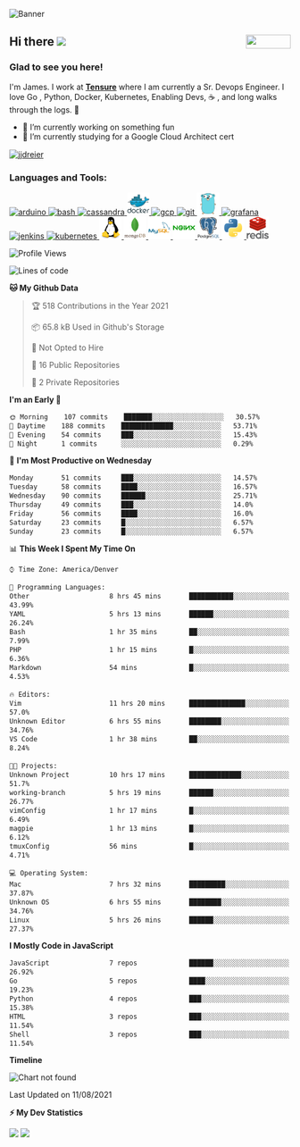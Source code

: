 ![Banner](https://github.com/jamesattensure/jamesattensure/blob/main/assets/JamesAtTensure1920x583.png)
<!-- welcome message -->
<h2>Hi there <img src="https://media.giphy.com/media/hvRJCLFzcasrR4ia7z/giphy.gif" width="25px"><img align="right" width="80" height="25" src="https://visitor-badge.glitch.me/badge?page_id=jamesattensure.jamesattensure"></h2>

<h3>Glad to see you here!</h3>


I'm James. I work at **[Tensure](https://tensure.io)** where I am currently a Sr. Devops Engineer. I love Go , Python, Docker, Kubernetes, Enabling Devs, :coffee: , and long walks through the logs. :palm_tree: 



- 🔭 I’m currently working on something fun
- 🌱 I’m currently studying for a Google Cloud Architect cert

<a href="https://linkedin.com/in/jjdreier" target="blank"><img align="center" src="https://github.com/jamesattensure/jamesattensure/blob/main/assets/linkedin.svg" alt="jjdreier" height="30" width="30" /></a>  

<h3 align="left">Languages and Tools:</h3>
<p align="left"> <a href="https://www.arduino.cc/" target="_blank"> <img src="https://cdn.worldvectorlogo.com/logos/arduino-1.svg" alt="arduino" width="40" height="40"/> </a> <a href="https://www.gnu.org/software/bash/" target="_blank"> <img src="https://www.vectorlogo.zone/logos/gnu_bash/gnu_bash-icon.svg" alt="bash" width="40" height="40"/> </a> <a href="https://cassandra.apache.org/" target="_blank"> <img src="https://www.vectorlogo.zone/logos/apache_cassandra/apache_cassandra-icon.svg" alt="cassandra" width="40" height="40"/> </a> <a href="https://www.docker.com/" target="_blank"> <img src="https://raw.githubusercontent.com/devicons/devicon/master/icons/docker/docker-original-wordmark.svg" alt="docker" width="40" height="40"/> </a> <a href="https://cloud.google.com" target="_blank"> <img src="https://www.vectorlogo.zone/logos/google_cloud/google_cloud-icon.svg" alt="gcp" width="40" height="40"/> </a> <a href="https://git-scm.com/" target="_blank"> <img src="https://www.vectorlogo.zone/logos/git-scm/git-scm-icon.svg" alt="git" width="40" height="40"/> </a> <a href="https://golang.org" target="_blank"> <img src="https://raw.githubusercontent.com/devicons/devicon/master/icons/go/go-original.svg" alt="go" width="40" height="40"/> </a> <a href="https://grafana.com" target="_blank"> <img src="https://www.vectorlogo.zone/logos/grafana/grafana-icon.svg" alt="grafana" width="40" height="40"/> </a> <a href="https://www.jenkins.io" target="_blank"> <img src="https://www.vectorlogo.zone/logos/jenkins/jenkins-icon.svg" alt="jenkins" width="40" height="40"/> </a> <a href="https://kubernetes.io" target="_blank"> <img src="https://www.vectorlogo.zone/logos/kubernetes/kubernetes-icon.svg" alt="kubernetes" width="40" height="40"/> </a> <a href="https://www.linux.org/" target="_blank"> <img src="https://raw.githubusercontent.com/devicons/devicon/master/icons/linux/linux-original.svg" alt="linux" width="40" height="40"/> </a> <a href="https://www.mongodb.com/" target="_blank"> <img src="https://raw.githubusercontent.com/devicons/devicon/master/icons/mongodb/mongodb-original-wordmark.svg" alt="mongodb" width="40" height="40"/> </a> <a href="https://www.mysql.com/" target="_blank"> <img src="https://raw.githubusercontent.com/devicons/devicon/master/icons/mysql/mysql-original-wordmark.svg" alt="mysql" width="40" height="40"/> </a> <a href="https://www.nginx.com" target="_blank"> <img src="https://raw.githubusercontent.com/devicons/devicon/master/icons/nginx/nginx-original.svg" alt="nginx" width="40" height="40"/> </a> <a href="https://www.postgresql.org" target="_blank"> <img src="https://raw.githubusercontent.com/devicons/devicon/master/icons/postgresql/postgresql-original-wordmark.svg" alt="postgresql" width="40" height="40"/> </a> <a href="https://www.python.org" target="_blank"> <img src="https://raw.githubusercontent.com/devicons/devicon/master/icons/python/python-original.svg" alt="python" width="40" height="40"/> </a> <a href="https://redis.io" target="_blank"> <img src="https://raw.githubusercontent.com/devicons/devicon/master/icons/redis/redis-original-wordmark.svg" alt="redis" width="40" height="40"/> </a> </p>

<!--START_SECTION:waka-->
![Profile Views](http://img.shields.io/badge/Profile%20Views-1-blue)

![Lines of code](https://img.shields.io/badge/From%20Hello%20World%20I%27ve%20Written-118370%20lines%20of%20code-blue)

**🐱 My Github Data** 

> 🏆 518 Contributions in the Year 2021
 > 
> 📦 65.8 kB Used in Github's Storage 
 > 
> 🚫 Not Opted to Hire
 > 
> 📜 16 Public Repositories 
 > 
> 🔑 2 Private Repositories  
 > 
**I'm an Early 🐤** 

```text
🌞 Morning    107 commits    ███████░░░░░░░░░░░░░░░░░░   30.57% 
🌆 Daytime    188 commits    █████████████░░░░░░░░░░░░   53.71% 
🌃 Evening    54 commits     ███░░░░░░░░░░░░░░░░░░░░░░   15.43% 
🌙 Night      1 commits      ░░░░░░░░░░░░░░░░░░░░░░░░░   0.29%

```
📅 **I'm Most Productive on Wednesday** 

```text
Monday       51 commits     ███░░░░░░░░░░░░░░░░░░░░░░   14.57% 
Tuesday      58 commits     ████░░░░░░░░░░░░░░░░░░░░░   16.57% 
Wednesday    90 commits     ██████░░░░░░░░░░░░░░░░░░░   25.71% 
Thursday     49 commits     ███░░░░░░░░░░░░░░░░░░░░░░   14.0% 
Friday       56 commits     ████░░░░░░░░░░░░░░░░░░░░░   16.0% 
Saturday     23 commits     █░░░░░░░░░░░░░░░░░░░░░░░░   6.57% 
Sunday       23 commits     █░░░░░░░░░░░░░░░░░░░░░░░░   6.57%

```


📊 **This Week I Spent My Time On** 

```text
⌚︎ Time Zone: America/Denver

💬 Programming Languages: 
Other                    8 hrs 45 mins       ███████████░░░░░░░░░░░░░░   43.99% 
YAML                     5 hrs 13 mins       ██████░░░░░░░░░░░░░░░░░░░   26.24% 
Bash                     1 hr 35 mins        ██░░░░░░░░░░░░░░░░░░░░░░░   7.99% 
PHP                      1 hr 15 mins        █░░░░░░░░░░░░░░░░░░░░░░░░   6.36% 
Markdown                 54 mins             █░░░░░░░░░░░░░░░░░░░░░░░░   4.53%

🔥 Editors: 
Vim                      11 hrs 20 mins      ██████████████░░░░░░░░░░░   57.0% 
Unknown Editor           6 hrs 55 mins       ████████░░░░░░░░░░░░░░░░░   34.76% 
VS Code                  1 hr 38 mins        ██░░░░░░░░░░░░░░░░░░░░░░░   8.24%

🐱‍💻 Projects: 
Unknown Project          10 hrs 17 mins      █████████████░░░░░░░░░░░░   51.7% 
working-branch           5 hrs 19 mins       ██████░░░░░░░░░░░░░░░░░░░   26.77% 
vimConfig                1 hr 17 mins        █░░░░░░░░░░░░░░░░░░░░░░░░   6.49% 
magpie                   1 hr 13 mins        █░░░░░░░░░░░░░░░░░░░░░░░░   6.12% 
tmuxConfig               56 mins             █░░░░░░░░░░░░░░░░░░░░░░░░   4.71%

💻 Operating System: 
Mac                      7 hrs 32 mins       █████████░░░░░░░░░░░░░░░░   37.87% 
Unknown OS               6 hrs 55 mins       ████████░░░░░░░░░░░░░░░░░   34.76% 
Linux                    5 hrs 26 mins       ██████░░░░░░░░░░░░░░░░░░░   27.37%

```

**I Mostly Code in JavaScript** 

```text
JavaScript               7 repos             ██████░░░░░░░░░░░░░░░░░░░   26.92% 
Go                       5 repos             ████░░░░░░░░░░░░░░░░░░░░░   19.23% 
Python                   4 repos             ███░░░░░░░░░░░░░░░░░░░░░░   15.38% 
HTML                     3 repos             ███░░░░░░░░░░░░░░░░░░░░░░   11.54% 
Shell                    3 repos             ███░░░░░░░░░░░░░░░░░░░░░░   11.54%

```


**Timeline**

![Chart not found](https://raw.githubusercontent.com/JamesAtTensure/JamesAtTensure/main/charts/bar_graph.png) 


 Last Updated on 11/08/2021
<!--END_SECTION:waka--> 

<!-- GitHub stats -->  
<b>⚡ My Dev Statistics</b>

<p>  
<!-- GitHub Stats -->  
<img height="180em" src="https://github-readme-stats.vercel.app/api?username=jamesattensure&show_icons=true&hide_border=true&count_private=true&theme=radical&hide=prs,issues,contribs"/>

<!-- Most Used Languages -->  
<img height="180em" src="https://github-readme-stats.vercel.app/api/top-langs/?username=jamesattensure&exclude_repo=KNN-Image-Classification&show_icons=true&hide_border=true&layout=compact&langs_count=8&theme=radical&count_private=true"/>  
</p>  